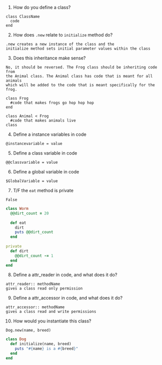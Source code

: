 1. How do you define a class?
```answer
class ClassName
  code
end
```

2. How does `.new` relate to `initialize` method do?
```answer
.new creates a new instance of the class and the 
initialize method sets initial parameter values within the class
```

3. Does this inheritance make sense?
```answer
No, it should be reversed. The Frog class should be inheriting code from 
the Animal class. The Animal class has code that is meant for all animals
which will be added to the code that is meant specifically for the frog.
```

  ```lang-ruby
  class Frog
    #code that makes frogs go hop hop hop
  end
  
  class Animal < Frog
    #code that makes animals live
  class
  ```

4. Define a instance variables in code
```answer
@instancevariable = value
```

5. Define a class variable in code
```answer
@@classvariable = value
```

6. Define a global variable in code
```answer
$GlobalVariable = value
```

7. T/F the `eat` method is private
```answer
False
```

  ```ruby
  class Worm
    @@dirt_count = 20
  	
    def eat
      dirt
      puts @@dirt_count
    end
    
  private  
    def dirt
      @@dirt_count -= 1
    end
  end
  ```

8.  Define a attr_reader in code, and what does it do?
```answer
attr_reader:: methodName
gives a class read only permission
```

9.  Define a attr_accessor in code, and what does it do?
```answer
attr_accessor:: methodName
gives a class read and write permissions
```

10.  How would you instantiate this class?
```answer
Dog.new(name, breed)
```

  ```ruby
  class Dog
    def initialize(name, breed)
      puts "#{name} is a #{breed}"
    end
  end
  ```
